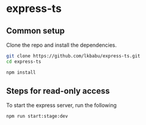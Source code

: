# express-ts

## Common setup

Clone the repo and install the dependencies.

```bash
git clone https://github.com/lkbabu/express-ts.git
cd express-ts
```

```bash
npm install
```

## Steps for read-only access

To start the express server, run the following

```bash
npm run start:stage:dev
```
